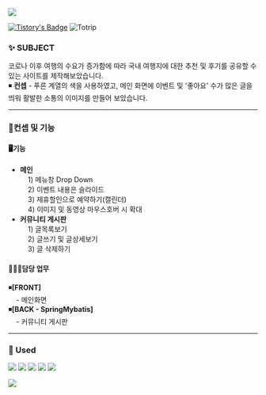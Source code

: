 <img src="https://capsule-render.vercel.app/api?type=egg&color=FFECA4&height=150&section=header&text=개인프로젝트-여행후기%20사이트%20[함께여행]&fontSize=25" />

[![Tistory's Badge](https://github-readme-tistory-card.vercel.app/api/badge?name=Tistory)](https://soozya.tistory.com/)
![Totrip](https://github.com/soozya/To_trip/assets/122772589/ed404430-84f6-4382-99c7-3de3a51c3ed0)

### ✨ SUBJECT
 코로나 이후 여행의 수요가 증가함에 따라 국내 여행지에 대한 추천 및 후기를 공유할 수 있는 사이트를 제작해보았습니다.<br>
 ◾ <b>컨셉</b> - 푸른 계열의 색을 사용하였고, 메인 화면에 이벤트 및 '좋아요' 수가 많은 글을 띄워 활발한 소통의 이미지를 만들어 보았습니다.<br>
<hr>

### 🚗컨셉 및 기능 
 #### 🖥<b>기능</b>
 - <b>메인</b> <br>
&nbsp; &nbsp; 1) 메뉴창 Drop Down<br>
&nbsp; &nbsp; 2) 이벤트 내용은 슬라이드<br>
&nbsp; &nbsp; 3) 제휴할인으로 예약하기(캘린더)<br>
&nbsp; &nbsp; 4) 이미지 및 동영상 마우스호버 시 확대<br>
 - <b>커뮤니티 게시판</b><br>
&nbsp; &nbsp; 1) 글목록보기<br>
&nbsp; &nbsp; 2) 글쓰기 및 글상세보기<br>
&nbsp; &nbsp; 3) 글 삭제하기<br>

#### 🙋🏻‍♀️담당 업무
◾<b>[FRONT]</b><br>
&nbsp; &nbsp; - 메인화면<br>
◾<b>[BACK - SpringMybatis]</b><br>
&nbsp; &nbsp; - 커뮤니티 게시판 <br>

<p></p>
<hr>
<p></p>

### 💬 Used
<div> 
  <img src="https://img.shields.io/badge/CSS-239120?&style=for-the-badge&logo=css3&logoColor=white">
  <img src="https://img.shields.io/badge/Java-ED8B00?style=for-the-badge&logo=openjdk&logoColor=white">
  <img src="https://img.shields.io/badge/JavaScript-F7DF1E?style=for-the-badge&logo=JavaScript&logoColor=white">
  <img src="https://img.shields.io/badge/Bootstrap-563D7C?style=for-the-badge&logo=bootstrap&logoColor=white">
  <img src="https://img.shields.io/badge/Spring-6DB33F?style=for-the-badge&logo=spring&logoColor=white">
</div>
<p></p>

<img src="https://capsule-render.vercel.app/api?type=egg&color=FFECA4&height=150&section=footer" />
